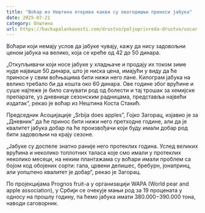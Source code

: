 ```yaml
---
title: "Воћар из Нештина открива какви су овогодишњи приноси јабука"
date: 2025-07-21
category: Општина
url: https://backapalankavesti.com/drustvo/poljoprivreda-drustvo/vocar-iz-nestina-otkriva-kakvi-su-ovogodisnji-prinosi-jabuka/
---
```


Воћари који немају услов да јабуке чувају, кажу да нису задовољни ценом јабука на велико, која се креће од 42 до 50 динара.

„Откупљивачи који носе јабуке у хладњаче и продају их током зиме нуде највише 50 динара, што је ниска цена, имајући у виду да ће приноси у свим воћњацима бити нижи него лане. Килограм јабука на велико требало би да кошта око 60 динара. Ове године због врућине и суше најтеже је било сачувати род од болести и тај трошак за хемијске препарате, уз дневнице сезонским радницама, представља највећи издатак“, рекао је воћар из Нештина Коста Стакић.

Председник Асоцијације „Srbija does apples”, Гојко Загорац, изјавио је за „Дневник” да ће принос бити нижи него претходне године, али да је квалитет јабука добар па ће произвођачи који буду имали добар род бити задовољни на крају сезоне.

„Јабуке су доспеле знатно раније него протеклих година. Услед великих врућина и неколико топлотних таласа које смо имали у протеклих неколико месеци, на неким плантажама су воћари имали проблем са бојом код обојених сорти: гала, црвени делишес, бребурн, јонапринц, али уопштено квалитет је добар“, рекао је Загорац.

По пројекцијама Prognos fruit-a у организацији WAPA (World pear and apple association), у Србији се очекује мањи род за 19 процената у односу на прошлу годину, па ћемо јабука имати 380.000−390.000 тона, наводи саговорник.
